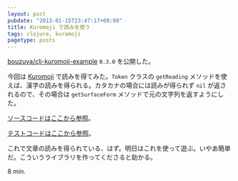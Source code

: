 ```yaml
---
layout: post
pubdate: "2013-01-15T23:47:17+09:00"
title: Kuromoji で読みを使う
tags: clojure, kuromoji
pagetype: posts
---
```

[bouzuya/clj-kuromoji-example](https://github.com/bouzuya/clj-kuromoji-example/tree/0.3.0) `0.3.0` を公開した。

今回は [Kuromoji][kuromoji] で読みを得てみた。`Token` クラスの `getReading` メソッドを使えば、漢字の読みを得られる。カタカナの場合には読みが得られず `nil` が返されるので、その場合は `getSurfaceForm` メソッドで元の文字列を返すようにした。

[ソースコードはここから参照](https://github.com/bouzuya/clj-kuromoji-example/blob/0.3.0/src/kuromoji_example/reading.clj)。

[テストコードはここから参照](https://github.com/bouzuya/clj-kuromoji-example/blob/0.3.0/test/kuromoji_example/reading_test.clj)。

これで文章の読みを得られている、はず。明日はこれを使って遊ぶ。いやあ簡単だ。こういうライブラリを作ってくださると助かる。

8 min.

[kuromoji]: http://www.atilika.com/products/kuromoji.html



